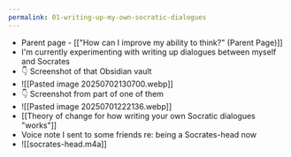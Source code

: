 ```yaml
---
permalink: 01-writing-up-my-own-socratic-dialogues
---
```


- Parent page - [["How can I improve my ability to think?" (Parent Page)]]
- I'm currently experimenting with writing up dialogues between myself and Socrates
- 👇 Screenshot of that Obsidian vault
- ![[Pasted image 20250702130700.webp]] 
- 👇 Screenshot from part of one of them
- ![[Pasted image 20250701222136.webp]]
- [[Theory of change for how writing your own Socratic dialogues "works"]]
- Voice note I sent to some friends re: being a Socrates-head now
- ![[socrates-head.m4a]]